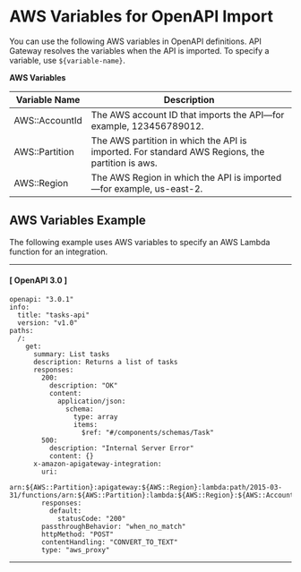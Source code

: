 # AWS Variables for OpenAPI Import<a name="import-api-aws-variables"></a>

You can use the following AWS variables in OpenAPI definitions\. API Gateway resolves the variables when the API is imported\. To specify a variable, use `${variable-name}`\. 


**AWS Variables**  

| Variable Name | Description | 
| --- | --- | 
| AWS::AccountId | The AWS account ID that imports the API—for example, 123456789012\. | 
| AWS::Partition | The AWS partition in which the API is imported\. For standard AWS Regions, the partition is aws\. | 
| AWS::Region | The AWS Region in which the API is imported—for example, us\-east\-2\. | 

## AWS Variables Example<a name="import-api-aws-variables-example"></a>

The following example uses AWS variables to specify an AWS Lambda function for an integration\.

------
#### [ OpenAPI 3\.0 ]

```
openapi: "3.0.1"
info:
  title: "tasks-api"
  version: "v1.0"
paths:
  /:
    get:
      summary: List tasks
      description: Returns a list of tasks
      responses:
        200:
          description: "OK"
          content:
            application/json:
              schema:
                type: array
                items:
                  $ref: "#/components/schemas/Task"
        500:
          description: "Internal Server Error"
          content: {}
      x-amazon-apigateway-integration:
        uri:
          arn:${AWS::Partition}:apigateway:${AWS::Region}:lambda:path/2015-03-31/functions/arn:${AWS::Partition}:lambda:${AWS::Region}:${AWS::AccountId}:function:LambdaFunctionName/invocations
        responses:
          default:
            statusCode: "200"
        passthroughBehavior: "when_no_match"
        httpMethod: "POST"
        contentHandling: "CONVERT_TO_TEXT"
        type: "aws_proxy"
```

------